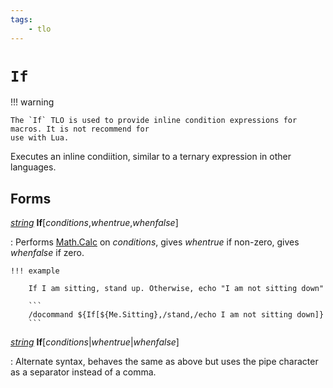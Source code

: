 ```yaml
---
tags:
    - tlo
---
```


# `If`


!!! warning

    The `If` TLO is used to provide inline condition expressions for macros. It is not recommend for
    use with Lua.

Executes an inline condiition, similar to a ternary expression in other languages.

## Forms

[_string_][string] **If**[_conditions_,_whentrue_,_whenfalse_]

:   Performs [Math.Calc][Math.Calc] on _conditions_, gives _whentrue_ if non-zero, gives _whenfalse_ if zero.

    !!! example

        If I am sitting, stand up. Otherwise, echo "I am not sitting down"

        ```
        /docommand ${If[${Me.Sitting},/stand,/echo I am not sitting down]}
        ```

[_string_][string] **If**[_conditions_|_whentrue_|_whenfalse_]

:   Alternate syntax, behaves the same as above but uses the pipe character as a separator instead of a comma.

[string]: ../data-types/datatype-string.md
[Math.Calc]: ..//data-types/datatype-math.md#calc